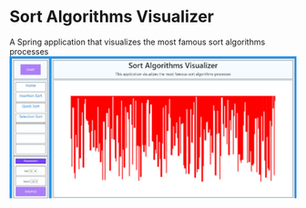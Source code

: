# Sort Algorithms Visualizer 
A Spring application that visualizes the most famous sort algorithms processes
![](src/main/resources/static/imgs/demo-img.JPG)
